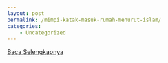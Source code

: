 ```yaml
---
layout: post
permalink: /mimpi-katak-masuk-rumah-menurut-islam/
categories:
    - Uncategorized
---
```


[Baca Selengkapnya](/03)